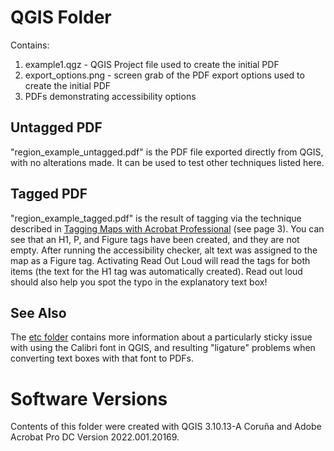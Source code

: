 # QGIS Folder
Contains:
1. example1.qgz - QGIS Project file used to create the initial PDF
2. export_options.png - screen grab of the PDF export options used to create the initial PDF
3. PDFs demonstrating accessibility options

## Untagged PDF
"region_example_untagged.pdf" is the PDF file exported directly from QGIS, with no alterations made. It can be used to test other techniques listed here.

## Tagged PDF
"region_example_tagged.pdf" is the result of tagging via the technique described in [Tagging Maps with Acrobat Professional](https://mn.gov/mnit/assets/map-tagging-acrobat-professional_tcm38-382613.pdf) (see page 3). You can see that an H1, P, and Figure tags have been created, and they are not empty. After running the accessibility checker, alt text was assigned to the map as a Figure tag. Activating Read Out Loud will read the tags for both items (the text for the H1 tag was automatically created). Read out loud should also help you spot the typo in the explanatory text box!

## See Also
The [etc folder](./etc/) contains more information about a particularly sticky issue with using the Calibri font in QGIS, and resulting "ligature" problems when converting text boxes with that font to PDFs.

# Software Versions
Contents of this folder were created with QGIS 3.10.13-A Coruña and Adobe Acrobat Pro DC Version 2022.001.20169.
